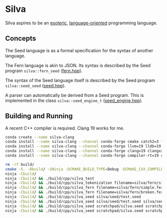 # Silva

Silva aspires to be an [esoteric](https://en.wikipedia.org/wiki/Esoteric_programming_language),
[language-oriented](https://en.wikipedia.org/wiki/Language-oriented_programming) programming
language.


## Concepts

The Seed language is as a formal specification for the syntax of another language.

The Fern language is akin to JSON. Its syntax is described by the Seed program
`silva::fern_seed` ([fern.hpp](cpp/fern.hpp)).

The syntax of the Seed language itself is described by the Seed program
`silva::seed_seed` ([seed.hpp](cpp/seed.hpp)).

A parser can automatically be derived from a Seed program.
This is implemented in the class
`silva::seed_engine_t` ([seed_engine.hpp](cpp/seed_engine.hpp)).


## Building and Running

A recent C++ compiler is required. Clang 19 works for me.

```bash
conda create --name silva-clang
conda install --name silva-clang --channel conda-forge cmake catch2=3 fmt boost
conda install --name silva-clang --channel conda-forge llvm=19 lldb=19 llvm-tools=19
conda install --name silva-clang --channel conda-forge clang=19 clangxx=19 clang-tools=19
conda install --name silva-clang --channel conda-forge compiler-rt=19 compiler-rt_linux-64=19
```

```bash
rm -rf build/
cmake -S. -Bbuild/ -GNinja -DCMAKE_BUILD_TYPE=Debug -DCMAKE_CXX_COMPILER=clang++ -DCMAKE_C_COMPILER=clang
ninja -Cbuild/
ninja -Cbuild/ && ./build/cpp/silva_test
ninja -Cbuild/ && ./build/cpp/silva_tokenization filename=silva/fern/simple.fern
ninja -Cbuild/ && ./build/cpp/silva_fern filename=silva/fern/simple.fern process=direct/string root-based=false
ninja -Cbuild/ && ./build/cpp/silva_fern filename=silva/fern/broken.fern process=direct/string root-based=true
ninja -Cbuild/ && ./build/cpp/silva_seed silva/seed/test.seed
ninja -Cbuild/ && ./build/cpp/silva_seed silva/seed/test.seed silva/seed/test.code
ninja -Cbuild/ && ./build/cpp/silva_seed scratchpad/silva.seed scratchpad/test-01.silva
ninja -Cbuild/ && ./build/cpp/silva_seed scratchpad/silva.seed scratchpad/std.silva
```

